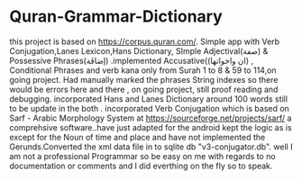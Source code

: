 # Quran-Grammar-Dictionary
this project is based on https://corpus.quran.com/. Simple app  with Verb Conjugation,Lanes Lexicon,Hans Dictionary, SImple Adjectival(صفة) &  Possessive Phrases(إضافَة) .implemented Accusative((ان واخواتها) , Conditional Phrases and verb kana  only from Surah 1 to 8 & 59 to 114,on going project.
Had manually marked the phrases String indexes so there would be errors here and there , on going project, still proof reading and debugging.
incorporated Hans and Lanes Dictionary around 100 words still to be update in the both .
incorporated Verb Conjugation which is based on Sarf - Arabic Morphology System at https://sourceforge.net/projects/sarf/ a comprehsive software..have just adapted for the android kept the logic as is except for the Noun of time and place and have not implemented the Gerunds.Converted the xml data file in to sqlite db "v3-conjugator.db".
well I am not a professional Programmar so be easy on me with regards to no documentation or comments and I did everthing on the fly so to speak.
